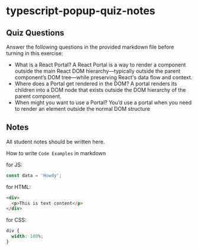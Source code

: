 # typescript-popup-quiz-notes

## Quiz Questions

Answer the following questions in the provided markdown file before turning in this exercise:

- What is a React Portal?
  A React Portal is a way to render a component outside the main React DOM hierarchy—typically outside the parent component’s DOM tree—while preserving React's data flow and context.
- Where does a Portal get rendered in the DOM?
  A portal renders its children into a DOM node that exists outside the DOM hierarchy of the parent component.
- When might you want to use a Portal?
  You’d use a portal when you need to render an element outside the normal DOM structure

## Notes

All student notes should be written here.

How to write `Code Examples` in markdown

for JS:

```javascript
const data = 'Howdy';
```

for HTML:

```html
<div>
  <p>This is text content</p>
</div>
```

for CSS:

```css
div {
  width: 100%;
}
```
